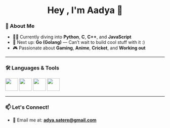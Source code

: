 <h1 align="center">Hey , I'm Aadya 👋</h1>

### 🧠 About Me
- 🧑‍💻 Currently diving into **Python**, **C**, **C++**, and **JavaScript**  
- 🔭 Next up: **Go (Golang)** — Can’t wait to build cool stuff with it :)  
- 🎮 Passionate about **Gaming**, **Anime**, **Cricket**, and **Working out**  

---

### 🛠️ Languages & Tools
<p align="left">
  <img src="https://cdn.jsdelivr.net/gh/devicons/devicon/icons/python/python-original.svg" width="40" height="40"/>
  <img src="https://cdn.jsdelivr.net/gh/devicons/devicon/icons/c/c-original.svg" width="40" height="40"/>
  <img src="https://cdn.jsdelivr.net/gh/devicons/devicon/icons/cplusplus/cplusplus-original.svg" width="40" height="40"/>
  <img src="https://cdn.jsdelivr.net/gh/devicons/devicon/icons/javascript/javascript-original.svg" width="40" height="40"/>

</p>

---

### 📫 Let's Connect!
- 📧 Email me at: **adya.satere@gmail.com**  

